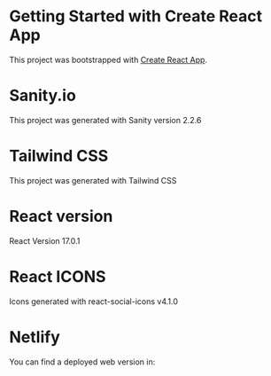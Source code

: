 # Getting Started with Create React App
This project was bootstrapped with [Create React App](https://github.com/facebook/create-react-app).

# Sanity.io

This project was generated with Sanity version 2.2.6

# Tailwind CSS

This project was generated with Tailwind CSS

# React version

React Version 17.0.1

# React ICONS

Icons generated with react-social-icons
v4.1.0 

# Netlify 

You can find a deployed web version in: 